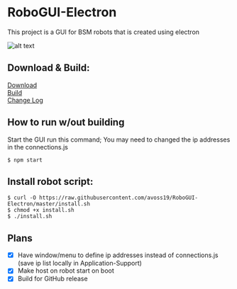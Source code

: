# RoboGUI-Electron

This project is a GUI for BSM robots that is created using electron

![alt text](https://raw.githubusercontent.com/avoss19/RoboGUI-Electron/master/docs/window.png)


## Download & Build:

[Download](https://github.com/avoss19/RoboGUI-Electron/releases) <br />
[Build](/docs/Build.md/) <br />
[Change Log](/docs/Changes.md/)


## How to run w/out building

Start the GUI run this command; You may need to changed the ip addresses in the connections.js
```
$ npm start
```


## Install robot script:
```
$ curl -O https://raw.githubusercontent.com/avoss19/RoboGUI-Electron/master/install.sh
$ chmod +x install.sh
$ ./install.sh
```


## Plans

- [x] Have window/menu to define ip addresses instead of connections.js (save ip list locally in Application-Support)
- [x] Make host on robot start on boot
- [x] Build for GitHub release
